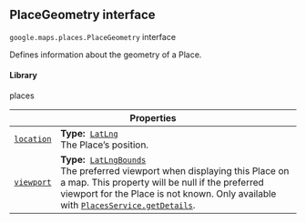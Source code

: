 
<h2 id="PlaceGeometry">PlaceGeometry interface</h2>
<p>
<code><span itemprop="path">google.maps.places</span>.<span itemprop="name">PlaceGeometry</span></code>
interface
</p>
<p>Defines information about the geometry of a Place.</p>
<h4>Library</h4>
<p>places</p>
<div class="devsite-table-wrapper"><table class="properties responsive" summary="interface PlaceGeometry - Properties">
<thead>
<tr><th colspan="2">Properties</th>
</tr></thead>
<tbody>
<tr id="PlaceGeometry.location">
<td itemprop="property"><code><a class="secret-link" href="#PlaceGeometry.location"><span>location</span></a></code></td>
<td><div><strong>Type:</strong>&nbsp; <code><a href="LatLng.md">LatLng</a></code></div>
<div class="desc">The Place’s position.</div></td>
</tr>
<tr id="PlaceGeometry.viewport">
<td itemprop="property"><code><a class="secret-link" href="#PlaceGeometry.viewport"><span>viewport</span></a></code></td>
<td><div><strong>Type:</strong>&nbsp; <code><a href="LatLngBounds.md">LatLngBounds</a></code></div>
<div class="desc">The preferred viewport when displaying this Place on a map. This property will be null if the preferred viewport for the Place is not known. Only available with <code><a href="https://developers.google.com/maps/documentation/javascript/reference/places-service#PlacesService.getDetails">PlacesService.getDetails</a></code>.</div></td>
</tr>
</tbody>
</table></div>
<script src="replace_links.js"></script>
